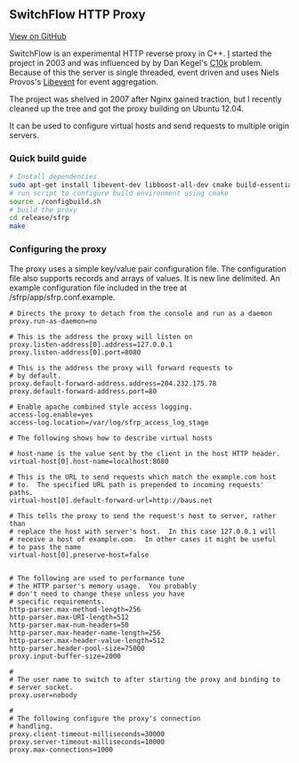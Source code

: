 ## SwitchFlow HTTP Proxy

[View on GitHub](http://github.com/baus/switchflow)

SwitchFlow is an experimental HTTP reverse proxy in C++. [I](http://baus.net/) started the project in 2003 and was influenced by by Dan Kegel's 
[C10k](http://www.kegel.com/c10k.html) problem. Because of this the server is single threaded, event driven 
and uses Niels Provos's [Libevent](http://libevent.org) for event aggregation.

The project was shelved in 2007 after Nginx gained traction, but I recently cleaned up the tree and got the proxy building 
on Ubuntu 12.04. 

It can be used to configure virtual hosts and send requests to multiple origin servers. 

### Quick build guide

```sh
# Install dependencies
sudo apt-get install libevent-dev libboost-all-dev cmake build-essential
# run script to configure build environment using cmake
source ./configbuild.sh
# build the proxy
cd release/sfrp
make
```

### Configuring the proxy
The proxy uses a simple key/value pair configuration file. The configuration file also supports records and arrays of values. 
It is new line delimited. An example configuration file included in the tree at /sfrp/app/sfrp.conf.example.

```
# Directs the proxy to detach from the console and run as a daemon
proxy.run-as-daemon=no

# This is the address the proxy will listen on
proxy.listen-address[0].address=127.0.0.1
proxy.listen-address[0].port=8080

# This is the address the proxy will forward requests to
# by default.
proxy.default-forward-address.address=204.232.175.78
proxy.default-forward-address.port=80

# Enable apache combined style access logging.
access-log.enable=yes
access-log.location=/var/log/sfrp_access_log_stage

# The following shows how to describe virtual hosts

# host-name is the value sent by the client in the host HTTP header.
virtual-host[0].host-name=localhost:8080

# This is the URL to send requests which match the example.com host
# to.  The specified URL path is prepended to incoming requests' paths.
virtual-host[0].default-forward-url=http://baus.net

# This tells the proxy to send the request's host to server, rather than
# replace the host with server's host.  In this case 127.0.0.1 will
# receive a host of example.com.  In other cases it might be useful
# to pass the name 
virtual-host[0].preserve-host=false


# The following are used to performance tune
# the HTTP parser's memory usage.  You probably
# don't need to change these unless you have
# specific requirements.
http-parser.max-method-length=256
http-parser.max-URI-length=512
http-parser.max-num-headers=50
http-parser.max-header-name-length=256
http-parser.max-header-value-length=512
http-parser.header-pool-size=75000
proxy.input-buffer-size=2000

#
# The user name to switch to after starting the proxy and binding to
# server socket.
proxy.user=nobody

#
# The following configure the proxy's connection
# handling.
proxy.client-timeout-milliseconds=30000
proxy.server-timeout-milliseconds=10000
proxy.max-connections=1000
```
